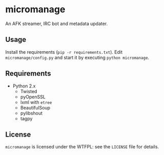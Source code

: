 micromanage
===========

An AFK streamer, IRC bot and metadata updater.

Usage
-----
Install the requirements (`pip -r requirements.txt`).
Edit `micromanage/config.py` and start it by executing `python micromanage`.

Requirements
------------
* Python 2.x
  - Twisted
  - pyOpenSSL
  - lxml with `etree`
  - BeautifulSoup
  - pylibshout
  - tagpy

License
--------
`micromanage` is licensed under the WTFPL: see the `LICENSE` file for details.
